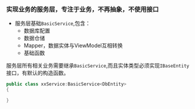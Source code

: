 ### 实现业务的服务层，专注于业务，不再抽象，不使用接口

+ 服务层基础`BasicService`,包含：
    - 数据库配置
    - 数据仓储
    - Mapper，数据实体与ViewModel互相转换
    - 基础函数
 
服务层所有相关业务需要继承`BasicService`,而且实体类型必须实现`IBaseEntity`接口，有默认的构造函数。

``` cs
public class xxService:BasicService<DbEntity>
{

}
```